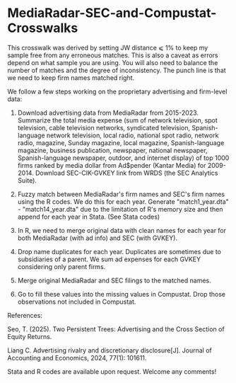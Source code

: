 # MediaRadar-SEC-and-Compustat-Crosswalks
This crosswalk was derived by setting JW distance ⩽ 1% to keep my sample free from any erroneous matches. This is also a caveat as errors depend on what sample you are using. You will also need to balance the number of matches and the degree of inconsistency. The punch line is that we need to keep firm names matched right.

We follow a few steps working on the proprietary advertising and firm-level data:

1. Download advertising data from MediaRadar from 2015-2023. Summarize the total media expense (sum of network television, spot television, cable television networks, syndicated television, Spanish-language network television, local radio, national spot radio, network radio, magazine, Sunday magazine, local magazine, Spanish-language magazine, business publication, newspaper, national newspaper, Spanish-language newspaper, outdoor, and internet display) of top 1000 firms ranked by media dollar from Ad$pender (Kantar Media) for 2009-2014. Download SEC-CIK-GVKEY link from WRDS (the SEC Analytics Suite).

2. Fuzzy match between MediaRadar's firm names and SEC's firm names using the R codes.
We do this for each year. Generate "match1_year.dta" - "match14_year.dta" due to the limitation of R's memory size and then append for each year in Stata. (See
Stata codes)

3. In R, we need to merge original data with clean names for each year for both MediaRadar (with ad info) and SEC (with GVKEY).

4. Drop name duplicates for each year. Duplicates are sometimes due to subsidiaries of a parent. We sum ad expenses for each GVKEY considering only parent firms.

5. Merge original MediaRadar and SEC filings to the matched names.

6. Go to fill these values into the missing values in Compustat. Drop those observations not included in Compustat.

References:

Seo, T. (2025). Two Persistent Trees: Advertising and the Cross Section of Equity Returns.

Liang C. Advertising rivalry and discretionary disclosure[J]. Journal of Accounting and Economics, 2024, 77(1): 101611.

Stata and R codes are available upon request. Welcome any comments!
